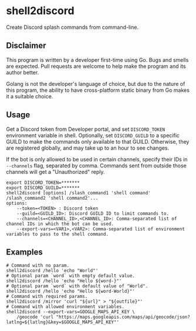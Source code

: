 # shell2discord

Create Discord splash commands from command-line.

## Disclaimer

This program is written by a developer first-time using Go. Bugs and smells are expected.
Pull requests are welcome to help make the program and its author better.

Golang is not the developer's language of choice, but due to the nature of this program,
the ability to have cross-platform static binary from Go makes it a suitable choice.

## Usage

Get a Discord token from Developer portal, and set `DISCORD_TOKEN` environment variable in shell.
Optionally, set `DISCORD_GUILD` to a specific GUILD to make the commands only available to that GUILD.
Otherwise, they are registered globally, and may take up to an hour to see changes.

If the bot is only allowed to be used in certain channels, specify their IDs in `--channels` flag,
separated by comma. Commands sent from outside those channels will get a "Unauthorized" reply.

```shell
export DISCORD_TOKEN=*******
export DISCORD_GUILD=*******
shell2discord [options] /slash_command1 'shell command' /slash_command2 'shell command2'...
options:
    --token=<TOKEN> : Discord token
    --guild=<GUILD_ID>: Discord GUILD ID to limit commands to.
    --channels=<CHANNEL_ID>,<CHANNEL_ID>: Comma-separated list of channel IDs in which the bot can be used.
    --export-vars=<VAR1>,<VAR2>: Comma-separated list of environment variables to pass to the shell command.
```

## Examples

```shell
# Command with no param.
shell2discord /hello 'echo "World"'
# Optional param `word` with empty default value.
shell2discord /hello 'echo "Hello ${word-}"'
# Optional param `word` with default value of "World".
shell2discord /hello 'echo "Hello ${word-World}"'
# Command with required params.
shell2discord /mirror 'curl "${url}" > "${outfile}"'
# Command with allowed environment variables.
shell2discord --export-vars=GOOGLE_MAPS_API_KEY \
    /geocode 'curl "https://maps.googleapis.com/maps/api/geocode/json?latlng=${latlng}&key=$GOOGLE_MAPS_API_KEY"'
```

